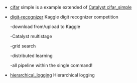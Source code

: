 - [cifar](cifar_simple/Readme.md) simple is a example extended of [Catalyst cifar_simple](https://github.com/catalyst-team/catalyst/tree/master/examples/cifar_simple)
- [digit-recognizer](mnist/Readme.md) Kaggle digit recognizer competition
    
    -download from/upload to Kaggle
    
    -Catalyst multistage
    
    -grid search
    
    -distributed learning
    
    -all pipeline within the single command!
    
- [hierarchical_logging](hierarchical_logging/Readme.md) Hierarchical logging